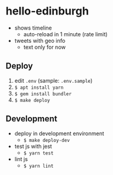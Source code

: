 # hello-edinburgh

- shows timeline
  - auto-reload in 1 minute (rate limit)
- tweets with geo info
  - text only for now

## Deploy

1. edit `.env` (sample: `.env.sample`)
1. `$ apt install yarn`
1. `$ gem install bundler`
1. `$ make deploy`

## Development

- deploy in development environment
  - `$ make deploy-dev`
- test js with jest
  - `$ yarn test`
- lint js
  - `$ yarn lint`
